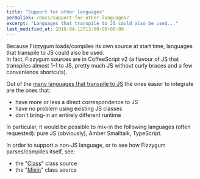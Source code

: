 ```yaml
---
title: "Support for other languages"
permalink: /docs/support-for-other-languages/
excerpt: "Languages that transpile to JS could also be used..."
last_modified_at: 2018-04-12T13:00:00+00:00
---
```


Because Fizzygum loads/compiles its own source at start time, languages that transpile to JS could also be used.  
In fact, Fizzygum sources are in CoffeeScript v2 (a flavour of JS that transpiles almost 1-1 to JS, pretty much JS without curly braces and a few convenience shortcuts).

Out of the [many languages that transpile to JS](https://github.com/jashkenas/coffeescript/wiki/list-of-languages-that-compile-to-js) the ones easier to integrate are the ones that:
 * have more or less a direct correspondence to JS
 * have no problem using existing JS classes
 * don't bring-in an entirely different runtime

In particular, it would be possible to mix-in the following languages (often requested): pure JS (obviously), Amber Smalltalk, TypeScript.

In order to support a non-JS language, or to see how Fizzygum parses/compiles itself, see:
 * the "[Class](https://github.com/davidedc/Fizzygum/blob/master/src/meta/Class.coffee)" class source
 * the "[Mixin](https://github.com/davidedc/Fizzygum/blob/master/src/meta/Mixin.coffee)" class source

